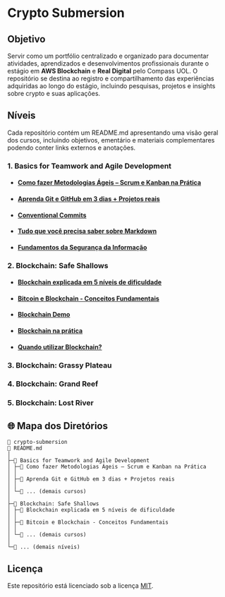 # Crypto Submersion

## Objetivo

Servir como um portfólio centralizado e organizado para documentar atividades, aprendizados e desenvolvimentos profissionais durante o estágio em <strong>AWS Blockchain</strong> e <strong>Real Digital</strong> pelo Compass UOL. O repositório se destina ao registro e compartilhamento das experiências adquiridas ao longo do estágio, incluindo pesquisas, projetos e insights sobre crypto e suas aplicações.

## Níveis
Cada repositório contém um README.md apresentando uma visão geral dos cursos, incluindo objetivos, ementário e materiais complementares podendo conter links externos e anotações.
 
### 1. Basics for Teamwork and Agile Development

- #### [Como fazer Metodologias Ágeis – Scrum e Kanban na Prática](https://www.notion.so/Como-fazer-Metodologias-geis-Scrum-e-Kanban-na-Pr-tica-b74bcb23a93a466989b62a31d35be713?pvs=4)
- #### [Aprenda Git e GitHub em 3 dias + Projetos reais]()
- #### [Conventional Commits]()
- #### [Tudo que você precisa saber sobre Markdown]()
- #### [Fundamentos da Segurança da Informação]()

### 2. Blockchain: Safe Shallows

- #### [Blockchain explicada em 5 níveis de dificuldade]()
- #### [Bitcoin e Blockchain - Conceitos Fundamentais]()
- #### [Blockchain Demo]()
- #### [Blockchain na prática]()
- #### [Quando utilizar Blockchain?]()

### 3. Blockchain: Grassy Plateau

### 4. Blockchain: Grand Reef

### 5. Blockchain: Lost River

## 🌐 Mapa dos Diretórios

```
📁 crypto-submersion
📄 README.md
│
├─📁 Basics for Teamwork and Agile Development
│ ├─🔗 Como fazer Metodologias Ágeis – Scrum e Kanban na Prática
│ │
│ ├─🔗 Aprenda Git e GitHub em 3 dias + Projetos reais
│ │
│ └─🔗 ... (demais cursos)
│
├─📁 Blockchain: Safe Shallows
│ ├─🔗 Blockchain explicada em 5 níveis de dificuldade
│ │
│ ├─🔗 Bitcoin e Blockchain - Conceitos Fundamentais
│ │
│ └─🔗 ... (demais cursos)
│
└─📁 ... (demais níveis)
```

## Licença

Este repositório está licenciado sob a licença [MIT](https://choosealicense.com/licenses/mit/).
